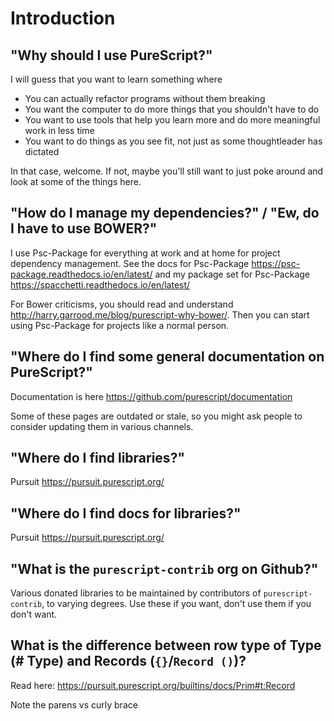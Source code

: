 # Introduction

## "Why should I use PureScript?"

I will guess that you want to learn something where

* You can actually refactor programs without them breaking
* You want the computer to do more things that you shouldn't have to do
* You want to use tools that help you learn more and do more meaningful work in less time
* You want to do things as you see fit, not just as some thoughtleader has dictated

In that case, welcome. If not, maybe you'll still want to just poke around and look at some of the things here.

## "How do I manage my dependencies?" / "Ew, do I have to use BOWER?"

I use Psc-Package for everything at work and at home for project dependency management. See the docs for Psc-Package <https://psc-package.readthedocs.io/en/latest/> and my package set for Psc-Package <https://spacchetti.readthedocs.io/en/latest/>

For Bower criticisms, you should read and understand <http://harry.garrood.me/blog/purescript-why-bower/>. Then you can start using Psc-Package for projects like a normal person.

## "Where do I find some general documentation on PureScript?"

Documentation is here <https://github.com/purescript/documentation>

Some of these pages are outdated or stale, so you might ask people to consider updating them in various channels.

## "Where do I find libraries?"

Pursuit <https://pursuit.purescript.org/>

## "Where do I find docs for libraries?"

Pursuit <https://pursuit.purescript.org/>

## "What is the `purescript-contrib` org on Github?"

Various donated libraries to be maintained by contributors of `purescript-contrib`, to varying degrees. Use these if you want, don't use them if you don't want.

## What is the difference between row type of Type (# Type) and Records (`{}`/`Record ()`)?

Read here: https://pursuit.purescript.org/builtins/docs/Prim#t:Record

Note the parens vs curly brace

